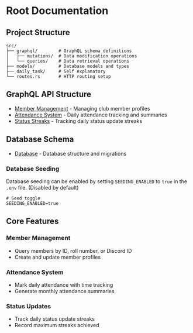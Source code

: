 # Root Documentation

## Project Structure
```
src/
├── graphql/        # GraphQL schema definitions
│   ├── mutations/  # Data modification operations
│   └── queries/    # Data retrieval operations
├── models/         # Database models and types
├── daily_task/     # Self explanatory
└── routes.rs       # HTTP routing setup
```

## GraphQL API Structure
- [Member Management](member.md) - Managing club member profiles
- [Attendance System](attendance.md) - Daily attendance tracking and summaries  
- [Status Streaks](streaks.md) - Tracking daily status update streaks

## Database Schema
- [Database](database.md) - Database structure and migrations

### Database Seeding
Database seeding can be enabled by setting `SEEDING_ENABLED` to `true` in the `.env` file. (Disabled by default)

```
# Seed toggle
SEEDING_ENABLED=true
```

## Core Features
### Member Management
- Query members by ID, roll number, or Discord ID
- Create and update member profiles

### Attendance System  
- Mark daily attendance with time tracking
- Generate monthly attendance summaries

### Status Updates
- Track daily status update streaks
- Record maximum streaks achieved
